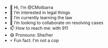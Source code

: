 - 👋 Hi, I’m @CMoIbarra
- 👀 I’m interested in legal things
- 🌱 I’m currently learning the law
- 💞️ I’m looking to collaborate on resolving cases
- 📫 How to reach me: with 911
- 😄 Pronouns: She/her
- ⚡ Fun fact: I'm not a cop

<!---
CMoIbarra/CMoIbarra is a ✨ special ✨ repository because its `README.md` (this file) appears on your GitHub profile.
You can click the Preview link to take a look at your changes.
--->

